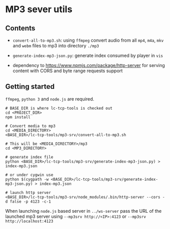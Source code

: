 MP3 sever utils
===============


Contents
--------

  - `convert-all-to-mp3.sh`: using `ffmpeg` convert audio from all
    `mp4`, `m4a`, `mkv` and `webm` files to mp3 into directory `./mp3`

  - `generate-index-mp3-json.py`: generate index consumed by player
    in `vis`

  - dependency to https://www.npmjs.com/package/http-server for
    serving content with CORS and byte range requests support


Getting started
---------------

`ffmpeg`, `python 3` and `node.js` are required.

```
# BASE_DIR is where lc-tcp-tools is checked out
cd <PROJECT_DIR>
npm install

# Convert media to mp3
cd <MEDIA_DIRECTORY>
<BASE_DIR>/lc-tcp-tools/mp3-srv/convert-all-to-mp3.sh

# This will be <MEDIA_DIRECTORY>/mp3
cd <MP3_DIRECTORY>

# generate index file
python <BASE_DIR>/lc-tcp-tools/mp3-srv/generate-index-mp3-json.py) > index-mp3.json

# or under cygwin use
python $(cygpath -w <BASE_DIR>/lc-tcp-tools/mp3-srv/generate-index-mp3-json.py) > index-mp3.json

# launch http server
<BASE_DIR>/lc-tcp-tools/mp3-srv/node_modules/.bin/http-server --cors -d false -p 4123 -c-1
```

When launching `node.js` based server in  `../ws-server` pass the URL of the
launched mp3 server using `--mp3srv http://<IP>:4123` or `--mp3srv http://localhost:4123`



